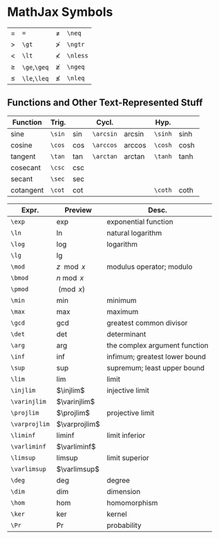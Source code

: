 # MathJax Symbols

| | | | |
|--|--|--|--|
| $=$ | `=` | $\neq$ | `\neq` |
| $\gt$ | `\gt` | $\ngtr$ | `\ngtr` |
| $\lt$ | `\lt` | $\nless$ | `\nless` |
| $\ge$ | `\ge`,`\geq` | $\ngeq$ | `\ngeq` |
| $\le$ | `\le`,`\leq` | $\nleq$ | `\nleq` |

## Functions and Other Text-Represented Stuff

| Function | Trig.  | | Cycl. | | Hyp. | |
|--|--|--|--|--|--|--|
| sine | `\sin` | $\sin$ | `\arcsin` | $\arcsin$ | `\sinh` | $\sinh$ |
| cosine | `\cos` | $\cos$ | `\arccos` | $\arccos$ | `\cosh` | $\cosh$ |
| tangent | `\tan` | $\tan$ | `\arctan` | $\arctan$ | `\tanh` | $\tanh$ |
| cosecant | `\csc` | $\csc$ | | | | |
| secant | `\sec` | $\sec$ | | | | |
| cotangent | `\cot` | $\cot$ | | | `\coth` | $\coth$ |

| Expr. | Preview | Desc. |
|--|--|--|
| `\exp` | $\exp$ | exponential function |
| `\ln` | $\ln$ | natural logarithm |
| `\log` | $\log$ | logarithm |
| `\lg` | $\lg$ | |
| `\mod` | $z \mod x$ | modulus operator; modulo |
| `\bmod` | $n \bmod x$ | |
| `\pmod` | $\pmod x$ | |
| `\min` | $\min$ | minimum |
| `\max` | $\max$ | maximum |
| `\gcd` | $\gcd$ | greatest common divisor |
| `\det` | $\det$ | determinant |
| `\arg` | $\arg$ | the complex argument function |
| `\inf` | $\inf$ | infimum; greatest lower bound |
| `\sup` | $\sup$ | supremum; least upper bound |
| `\lim` | $\lim$ | limit |
| `\injlim` | $\injlim$ | injective limit |
| `\varinjlim` | $\varinjlim$ | |
| `\projlim` | $\projlim$ | projective limit |
| `\varprojlim` | $\varprojlim$ | |
| `\liminf` | $\liminf$ | limit inferior |
| `\varliminf` | $\varliminf$ | |
| `\limsup` | $\limsup$ | limit superior |
| `\varlimsup` | $\varlimsup$ | |
| `\deg` | $\deg$ | degree |
| `\dim` | $\dim$ | dimension |
| `\hom` | $\hom$ | homomorphism |
| `\ker` | $\ker$ | kernel |
| `\Pr` | $\Pr$ | probability |
